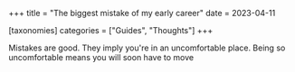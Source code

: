 +++
title = "The biggest mistake of my early career"
date = 2023-04-11

[taxonomies]
categories = ["Guides", "Thoughts"]
+++

Mistakes are good. They imply you're in an uncomfortable place. Being so uncomfortable means you will soon have to move
